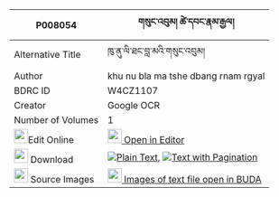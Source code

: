 |P008054|གསུང་འབུམ། ཚེ་དབང་རྣམ་རྒྱལ། 
| --- | --- 
|Alternative Title |ཁུ་ནུ་ལི་ཐང་བླ་མའི་གསུང་འབུམ།
|Author| khu nu bla ma tshe dbang rnam rgyal
|BDRC ID | W4CZ1107
|Creator | Google OCR
|Number of Volumes| 1
|<img width="25" src="https://img.icons8.com/color/25/000000/edit-property.png">Edit Online| [<img width="25" src="https://avatars.githubusercontent.com/u/45091458?s=200&v=4"> Open in Editor](http://editor.openpecha.org/P008054)
|<img width="25" src="https://img.icons8.com/fluent/48/000000/download-2.png"/>  Download | [![](https://img.icons8.com/color/20/000000/txt.png)Plain Text](https://github.com/Openpecha/P008054/releases/download/v1/sungbum_tsewang_namgyal_plain_P008054.zip), [![](https://img.icons8.com/color/20/000000/txt.png)Text with Pagination](https://github.com/Openpecha/P008054/releases/download/v1/sungbum_tsewang_namgyal_pages_P008054.zip)
|<img width="25" src="https://img.icons8.com/plasticine/100/000000/pictures-folder.png"/>  Source Images | [<img width="25" src="https://library.bdrc.io/icons/BUDA-small.svg"> Images of text file open in BUDA](https://library.bdrc.io/show/bdr:W4CZ1107)